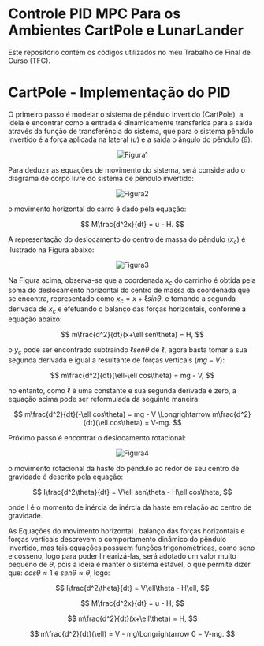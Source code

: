 # Controle PID MPC Para os Ambientes CartPole e LunarLander

 Este repositório contém os códigos utilizados no meu Trabalho de Final de Curso (TFC). 

 # CartPole - Implementação do PID

  O primeiro passo é modelar o sistema de pêndulo invertido (CartPole), a ideia é encontrar como a entrada é dinamicamente transferida para a saída através da função de transferência do sistema, que para o sistema pêndulo invertido é a força aplicada na lateral ($u$) e a saída o ângulo do pêndulo ($\theta$):

<p align="center">
  <img src="https://github.com/GabrielBuenoLeandro/Controle_PID_MPC_CartPole_e_LunarLander/assets/89855274/5b909e59-ac82-4594-8147-c86c43f08cd0" alt="Figura1">
</p>

 Para deduzir as equações de movimento do sistema, será considerado o diagrama de corpo livre do sistema de pêndulo invertido:

<p align="center">
  <img src="https://github.com/GabrielBuenoLeandro/Controle_PID_MPC_CartPole_e_LunarLander/assets/89855274/b090f698-71ce-40e3-9e8a-f6f44d95741d" alt="Figura2">
</p>

o movimento horizontal do carro é dado pela equação:

$$
 M\frac{d^2x}{dt} = u - H.
$$

 A representação do deslocamento do centro de massa do pêndulo ($x_c$) é ilustrado na Figura abaixo:

<p align="center">
  <img src="https://github.com/GabrielBuenoLeandro/Controle_PID_MPC_CartPole_e_LunarLander/assets/89855274/afe4a17a-8c2e-4b06-9a35-263bd3fc4660" alt="Figura3">
</p>

 Na Figura acima, observa-se que a coordenada $x_c$ do carrinho é obtida pela soma do deslocamento horizontal do centro de massa da coordenada que se encontra, representado como $x_c=x + \ell sin\theta$, e tomando a segunda derivada de $x_c$ e efetuando o balanço das forças horizontais, conforme a equação abaixo:

$$
m\frac{d^2}{dt}(x+\ell sen\theta) = H,
$$

o $y_c$ pode ser encontrado subtraindo $\ell sen\theta$ de $\ell$, agora basta tomar a sua segunda derivada e igual a resultante de forças verticais ($mg-V$):

$$
m\frac{d^2}{dt}(\ell-\ell cos\theta) = mg - V,
$$

no entanto, como $\ell$ é uma constante e sua segunda derivada é zero, a equação acima pode ser reformulada da seguinte maneira:

$$
m\frac{d^2}{dt}(-\ell cos\theta) = mg - V \Longrightarrow  m\frac{d^2}{dt}(\ell cos\theta) = V-mg.
$$

Próximo passo é encontrar o deslocamento rotacional:

<p align="center">
  <img src="https://github.com/GabrielBuenoLeandro/Controle_PID_MPC_CartPole_e_LunarLander/assets/89855274/97aab695-b4b8-4642-b335-dacb25efa05d" alt="Figura4">
</p>

o  movimento rotacional da haste do pêndulo ao redor de seu centro de gravidade é descrito pela equação:

$$
I\frac{d^2\theta}{dt} = V\ell sen\theta - H\ell cos\theta,
$$

 onde I é o momento de inércia de inércia da haste em relação ao centro de gravidade.

As Equações do  movimento horizontal , balanço das forças horizontais e forças verticais  descrevem o comportamento dinâmico do pêndulo invertido, mas tais equações possuem funções trigonométricas, como seno e cosseno, logo para poder linearizá-las, será adotado um valor muito pequeno de $\theta$, pois a ideia é manter o sistema estável, o que permite dizer que: $cos\theta \approx 1$ e $sen\theta \approx \theta$, logo:

$$
I\frac{d^2\theta}{dt} = V\ell\theta - H\ell,
$$

$$
M\frac{d^2x}{dt} = u - H,
$$

$$
m\frac{d^2}{dt}(x+\ell\theta) = H,
$$

$$
 m\frac{d^2}{dt}(\ell) = V - mg\Longrightarrow  0 = V-mg.
$$
